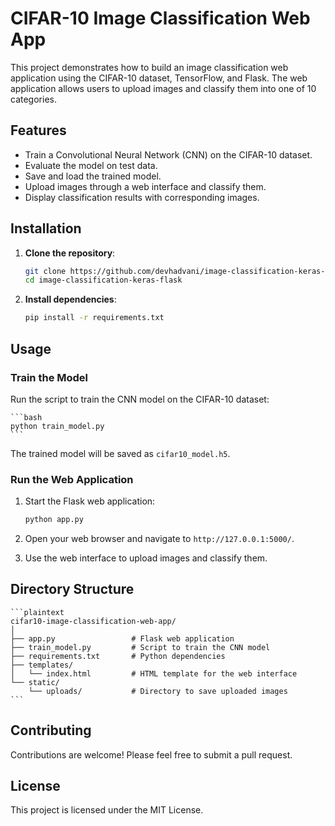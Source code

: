 # CIFAR-10 Image Classification Web App

This project demonstrates how to build an image classification web application using the CIFAR-10 dataset, TensorFlow, and Flask. The web application allows users to upload images and classify them into one of 10 categories.

## Features

- Train a Convolutional Neural Network (CNN) on the CIFAR-10 dataset.
- Evaluate the model on test data.
- Save and load the trained model.
- Upload images through a web interface and classify them.
- Display classification results with corresponding images.

## Installation

1. **Clone the repository**:

    ```bash
    git clone https://github.com/devhadvani/image-classification-keras-flask.git
    cd image-classification-keras-flask
    ```

2. **Install dependencies**:

    ```bash
    pip install -r requirements.txt
    ```

## Usage

### Train the Model

Run the script to train the CNN model on the CIFAR-10 dataset:

    ```bash
    python train_model.py
    ```

The trained model will be saved as `cifar10_model.h5`.

### Run the Web Application

1. Start the Flask web application:

    ```bash
    python app.py
    ```

2. Open your web browser and navigate to `http://127.0.0.1:5000/`.

3. Use the web interface to upload images and classify them.

## Directory Structure

    ```plaintext
    cifar10-image-classification-web-app/
    │
    ├── app.py                 # Flask web application
    ├── train_model.py         # Script to train the CNN model
    ├── requirements.txt       # Python dependencies
    ├── templates/
    │   └── index.html         # HTML template for the web interface
    └── static/
        └── uploads/           # Directory to save uploaded images
    ```

## Contributing

Contributions are welcome! Please feel free to submit a pull request.

## License

This project is licensed under the MIT License.